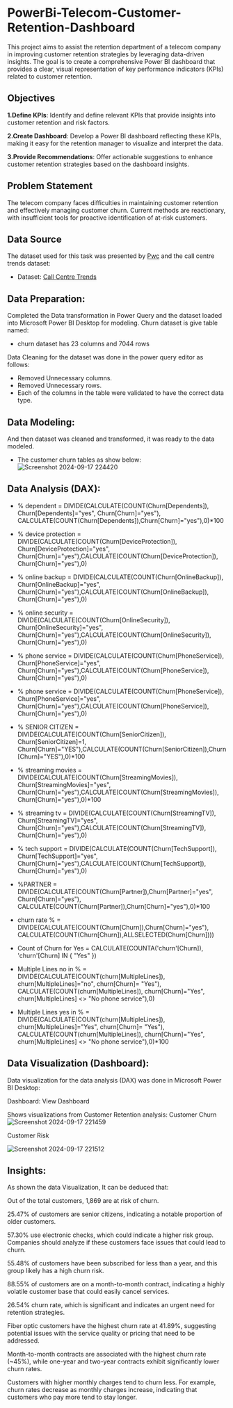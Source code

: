 # PowerBi-Telecom-Customer-Retention-Dashboard
This project aims to assist the retention department of a telecom company in improving customer retention strategies by leveraging data-driven insights. The goal is to create a comprehensive Power BI dashboard that provides a clear, visual representation of key performance indicators (KPIs) related to customer retention.

## Objectives
**1.Define KPIs**: Identify and define relevant KPIs that provide insights into customer retention and risk factors.

**2.Create Dashboard**: Develop a Power BI dashboard reflecting these KPIs, making it easy for the retention manager to visualize and interpret the data.

**3.Provide Recommendations**: Offer actionable suggestions to enhance customer retention strategies based on the dashboard insights.

## Problem Statement
The telecom company faces difficulties in maintaining customer retention and effectively managing customer churn. Current methods are reactionary, with insufficient tools for proactive identification of at-risk customers.

## Data Source
The dataset used for this task was presented by [Pwc](https://www.pwc.in/) and the call centre trends dataset:
- Dataset: [Call Centre Trends](https://github.com/Jayanthkulal/PowerBi-Telecom-Customer-Retention-Dashboard/blob/main/02%20Churn-Dataset%20(1).xlsx)


## Data Preparation:

Completed the Data transformation in Power Query and the dataset loaded into Microsoft Power BI Desktop for modeling.
Churn dataset is give table named:

 - churn dataset has 23 columns and 7044 rows

  Data Cleaning for the dataset was done in the power query editor as follows:

 - Removed Unnecessary columns.
 - Removed Unnecessary rows.
 - Each of the columns in the table were validated to have the correct data type.

## Data Modeling:
And then dataset was cleaned and transformed, it was ready to the data modeled.
- The customer churn tables as show below:
![Screenshot 2024-09-17 224420](https://github.com/user-attachments/assets/49ca9687-e63b-46f9-b5f9-c7f4461a9c41)

## Data Analysis (DAX):

- % dependent = DIVIDE(CALCULATE(COUNT(Churn[Dependents]), Churn[Dependents]="yes", Churn[Churn]="yes"), CALCULATE(COUNT(Churn[Dependents]),Churn[Churn]="yes"),0)*100

- % device protection = DIVIDE(CALCULATE(COUNT(Churn[DeviceProtection]), Churn[DeviceProtection]="yes", Churn[Churn]="yes"),CALCULATE(COUNT(Churn[DeviceProtection]), Churn[Churn]="yes"),0)

- % online backup = DIVIDE(CALCULATE(COUNT(Churn[OnlineBackup]), Churn[OnlineBackup]="yes", Churn[Churn]="yes"),CALCULATE(COUNT(Churn[OnlineBackup]), Churn[Churn]="yes"),0)

- % online security = DIVIDE(CALCULATE(COUNT(Churn[OnlineSecurity]), Churn[OnlineSecurity]="yes", Churn[Churn]="yes"),CALCULATE(COUNT(Churn[OnlineSecurity]), Churn[Churn]="yes"),0)

- % phone service = DIVIDE(CALCULATE(COUNT(Churn[PhoneService]), Churn[PhoneService]="yes", Churn[Churn]="yes"),CALCULATE(COUNT(Churn[PhoneService]), Churn[Churn]="yes"),0)

- % phone service = DIVIDE(CALCULATE(COUNT(Churn[PhoneService]), Churn[PhoneService]="yes", Churn[Churn]="yes"),CALCULATE(COUNT(Churn[PhoneService]), Churn[Churn]="yes"),0)

- % SENIOR CITIZEN = DIVIDE(CALCULATE(COUNT(Churn[SeniorCitizen]), Churn[SeniorCitizen]=1, Churn[Churn]="YES"),CALCULATE(COUNT(Churn[SeniorCitizen]),Churn[Churn]="YES"),0)*100

- % streaming movies = DIVIDE(CALCULATE(COUNT(Churn[StreamingMovies]), Churn[StreamingMovies]="yes", Churn[Churn]="yes"),CALCULATE(COUNT(Churn[StreamingMovies]), Churn[Churn]="yes"),0)*100

- % streaming tv = DIVIDE(CALCULATE(COUNT(Churn[StreamingTV]), Churn[StreamingTV]="yes", Churn[Churn]="yes"),CALCULATE(COUNT(Churn[StreamingTV]), Churn[Churn]="yes"),0)

- % tech support = DIVIDE(CALCULATE(COUNT(Churn[TechSupport]), Churn[TechSupport]="yes", Churn[Churn]="yes"),CALCULATE(COUNT(Churn[TechSupport]), Churn[Churn]="yes"),0)

- %PARTNER = DIVIDE(CALCULATE(COUNT(Churn[Partner]),Churn[Partner]="yes", Churn[Churn]="yes"), CALCULATE(COUNT(Churn[Partner]),Churn[Churn]="yes"),0)*100

- churn rate % = DIVIDE(CALCULATE(COUNT(Churn[Churn]),Churn[Churn]="yes"), CALCULATE(COUNT(Churn[Churn]),ALLSELECTED(Churn[Churn])))

- Count of Churn for Yes =  CALCULATE(COUNTA('churn'[Churn]), 'churn'[Churn] IN { "Yes" })

- Multiple Lines no in % = DIVIDE(CALCULATE(COUNT(churn[MultipleLines]), churn[MultipleLines]="no", churn[Churn]= "Yes"), CALCULATE(COUNT(churn[MultipleLines]), churn[Churn]="Yes", churn[MultipleLines] <> "No phone service"),0)

- Multiple Lines yes in % = DIVIDE(CALCULATE(COUNT(churn[MultipleLines]), churn[MultipleLines]="Yes", churn[Churn]= "Yes"), CALCULATE(COUNT(churn[MultipleLines]), churn[Churn]="Yes", churn[MultipleLines] <> "No phone service"),0)*100

## Data Visualization (Dashboard):

Data visualization for the data analysis (DAX) was done in Microsoft Power BI Desktop:

Dashboard: View Dashboard

Shows visualizations from Customer Retention analysis:
Customer Churn
![Screenshot 2024-09-17 221459](https://github.com/user-attachments/assets/a68262a8-695e-4167-9e9e-83c216a00ba7)

Customer Risk

![Screenshot 2024-09-17 221512](https://github.com/user-attachments/assets/edc32856-a740-42d7-98f7-743ced011ff1)


## Insights:
As shown the data Visualization, It can be deduced that:


Out of the total customers, 1,869 are at risk of churn.


25.47% of customers are senior citizens, indicating a notable proportion of older customers.


57.30% use electronic checks, which could indicate a higher risk group. Companies should analyze if these customers face issues that could lead to churn.


55.48% of customers have been subscribed for less than a year, and this group likely has a high churn risk.


88.55% of customers are on a month-to-month contract, indicating a highly volatile customer base that could easily cancel services.


26.54% churn rate, which is significant and indicates an urgent need for retention strategies.


Fiber optic customers have the highest churn rate at 41.89%, suggesting potential issues with the service quality or pricing that need to be addressed.


Month-to-month contracts are associated with the highest churn rate (~45%), while one-year and two-year contracts exhibit significantly lower churn rates.


Customers with higher monthly charges tend to churn less. For example, churn rates decrease as monthly charges increase, indicating that customers who pay more tend to stay longer.







  
  
